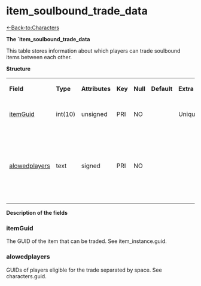 # item\_soulbound\_trade\_data

[<-Back-to:Characters](database-characters.md)

**The \`item\_soulbound\_trade\_data**

This table stores information about which players can trade soulbound items between each other.

**Structure**

<table>
<colgroup>
<col width="12%" />
<col width="12%" />
<col width="12%" />
<col width="12%" />
<col width="12%" />
<col width="12%" />
<col width="12%" />
<col width="12%" />
</colgroup>
<tbody>
<tr class="odd">
<td><p><strong>Field</strong></p></td>
<td><p><strong>Type</strong></p></td>
<td><p><strong>Attributes</strong></p></td>
<td><p><strong>Key</strong></p></td>
<td><p><strong>Null</strong></p></td>
<td><p><strong>Default</strong></p></td>
<td><p><strong>Extra</strong></p></td>
<td><p><strong>Comment</strong></p></td>
</tr>
<tr class="even">
<td><p><a href="#itemGuid">itemGuid</a></p></td>
<td><p>int(10)</p></td>
<td><p>unsigned</p></td>
<td><p>PRI</p></td>
<td><p>NO</p></td>
<td><p> </p></td>
<td><p>Unique</p></td>
<td><p>Item GUID</p></td>
</tr>
<tr class="odd">
<td><p><a href="#alowedplayers">alowedplayers</a></p></td>
<td><p>text</p></td>
<td><p>signed</p></td>
<td><p>PRI</p></td>
<td><p>NO</p></td>
<td><p> </p></td>
<td><p> </p></td>
<td><p>Space separated GUID list of players who can receive this item in trade</p></td>
</tr>
</tbody>
</table>

**Description of the fields**

### itemGuid

The GUID of the item that can be traded. See item\_instance.guid.

### alowedplayers

GUIDs of players eligible for the trade separated by space. See characters.guid.
